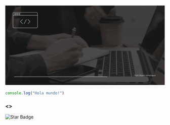 ![Texto alternativo](./src/headerbriyan.gif)
```javascript
console.log("Hola mundo!")
```
### <>

<img src="https://img.shields.io/static/v1?label=%F0%9F%8C%9F&message=If%20Useful&style=style=flat&color=BC4E99" alt="Star Badge"/>
